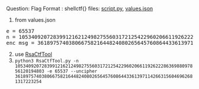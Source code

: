 Question: Flag Format : shellctf{}
files: [script.py](script.py), [values.json](values.json)

1) from values.json
<pre>e = 65537
n = 105340920728399121621249827556031721254229602066119262228636988097856120194803
enc_msg = 36189757403806675821644824080265645760864433613971142663156046962681317223254
</pre>

2) use [RsaCtfTool](https://github.com/Ganapati/RsaCtfTool)
3) `python3 RsaCtfTool.py -n 105340920728399121621249827556031721254229602066119262228636988097856120194803 -e 65537 --uncipher 36189757403806675821644824080265645760864433613971142663156046962681317223254`
